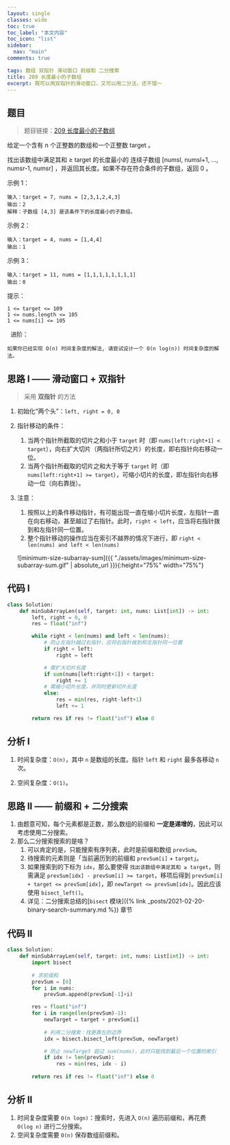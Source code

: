```yaml
---
layout: single
classes: wide
toc: true
toc_label: "本文内容"
toc_icon: "list"
sidebar:
  nav: "main"
comments: true

tags: 数组 双指针 滑动窗口 前缀和 二分搜索
title: 209 长度最小的子数组
excerpt: 既可以用双指针的滑动窗口，又可以用二分法，还不错～
---
```


## 题目

> 题目链接：[209 长度最小的子数组](https://leetcode-cn.com/problems/minimum-size-subarray-sum/)

给定一个含有 n 个正整数的数组和一个正整数 target 。

找出该数组中满足其和 ≥ target 的长度最小的 连续子数组 [numsl, numsl+1, ..., numsr-1, numsr] ，并返回其长度。如果不存在符合条件的子数组，返回 0 。

示例 1：

    输入：target = 7, nums = [2,3,1,2,4,3]
    输出：2
    解释：子数组 [4,3] 是该条件下的长度最小的子数组。

示例 2：

    输入：target = 4, nums = [1,4,4]
    输出：1

示例 3：

    输入：target = 11, nums = [1,1,1,1,1,1,1,1]
    输出：0

提示：

    1 <= target <= 109
    1 <= nums.length <= 105
    1 <= nums[i] <= 105
 
进阶：

    如果你已经实现 O(n) 时间复杂度的解法, 请尝试设计一个 O(n log(n)) 时间复杂度的解法。

## 思路 I —— 滑动窗口 + 双指针

> 采用 **双指针** 的方法

1. 初始化“两个头”：`left, right = 0, 0`
2. 指针移动的条件：
   1. 当两个指针所截取的切片之和小于 `target` 时（即 `nums[left:right+1] < target`），向右扩大切片（两指针所切之片）的长度，即右指针向右移动一位。
   2. 当两个指针所截取的切片之和大于等于 `target` 时（即 `nums[left:right+1] >= target`），可缩小切片的长度，即左指针向右移动一位（向右靠拢）。

3. 注意：
   1. 按照以上的条件移动指针，有可能出现一直在缩小切片长度，左指针一直在向右移动，甚至越过了右指针。此时，`right < left`，应当将右指针拨到和左指针同一位置。
   2. 整个指针移动的操作应当在索引不越界的情况下进行，即 `right < len(nums) and left < len(nums)`

     ![minimum-size-subarray-sum]({{ "./assets/images/minimum-size-subarray-sum.gif" | absolute_url }}){:height="75%" width="75%"}

## 代码 I

```python
class Solution:
    def minSubArrayLen(self, target: int, nums: List[int]) -> int:
        left, right = 0, 0
        res = float("inf")

        while right < len(nums) and left < len(nums):
            # 防止左指针越过右指针，应将右指针拨到和左指针同一位置
            if right < left:
                right = left

            # 需扩大切片长度
            if sum(nums[left:right+1]) < target:
                right += 1
            # 需缩小切片长度，并同时更新切片长度
            else:
                res = min(res, right-left+1)
                left += 1

        return res if res != float("inf") else 0
```

## 分析 I

1. 时间复杂度：`O(n)`，其中 `n` 是数组的长度。指针 `left` 和 `right` 最多各移动 `n` 次。

2. 空间复杂度：`O(1)`。

## 思路 II —— 前缀和 + 二分搜索

1. 由题意可知，每个元素都是正数，那么数组的前缀和 **一定是递增的**，因此可以考虑使用二分搜索。
2. 那么二分搜索搜索的是啥？
   1. 可以肯定的是，只能搜索有序列表，此时是前缀和数组 `prevSum`。
   2. 待搜索的元素则是「当前遍历到的前缀和 `prevSum[i]` + `target`」。
   3. 如果搜索到的下标为 `idx`，那么要使得 `找出该数组中满足其和 ≥ target`，则需满足 `prevSum[idx] - prevSum[i] >= target`，移项后得到 `prevSum[i] + target <= prevSum[idx]`，即 `newTarget <= prevSum[idx]`。因此应该使用 `bisect_left()`。
   4. 详见：二分搜索总结的[`bisect` 模块]({% link _posts/2021-02-20-binary-search-summary.md %}) 章节

## 代码 II

```python
class Solution:
    def minSubArrayLen(self, target: int, nums: List[int]) -> int:
        import bisect
        
        # 求前缀和
        prevSum = [0]
        for i in nums:
            prevSum.append(prevSum[-1]+i)

        res = float("inf")
        for i in range(len(prevSum)-1):
            newTarget = target + prevSum[i]
            
            # 利用二分搜索：找更靠左的边界
            idx = bisect.bisect_left(prevSum, newTarget)

            # 防止 newTarget 超过 sum(nums)，此时只能找到最后一个位置的索引
            if idx != len(prevSum):
                res = min(res, idx - i)
        
        return res if res != float("inf") else 0
```

## 分析 II

1. 时间复杂度需要 `O(n logn)`：搜索时，先进入 `O(n)` 遍历前缀和，再花费 `O(log n)` 进行二分搜索。
2. 空间复杂度需要 `O(n)` 保存数组前缀和。